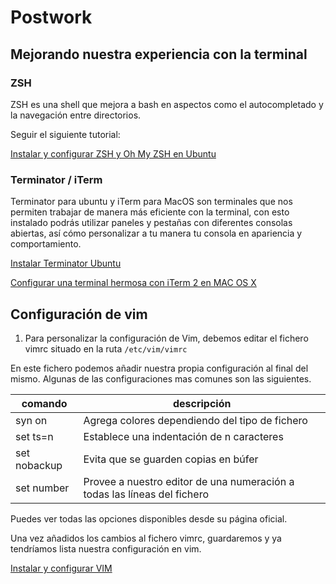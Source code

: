 # Postwork

## Mejorando nuestra experiencia con la terminal

### ZSH

ZSH es una shell que mejora a bash en aspectos como el autocompletado y la navegación entre directorios.

Seguir el siguiente tutorial:

[Instalar y configurar ZSH y Oh My ZSH en Ubuntu](https://www.asanzdiego.com/2018/04/instalar-y-configurar-zsh-y-ohmyzsh-en-ubuntu.html)

### Terminator / iTerm

Terminator para ubuntu y iTerm para MacOS son terminales que nos permiten trabajar de manera más eficiente con la terminal, con esto instalado podrás utilizar paneles y pestañas con diferentes consolas abiertas, así cómo personalizar a tu manera tu consola en apariencia y comportamiento.

[Instalar Terminator Ubuntu](https://www.ingenieriazeros.com/2018/03/instalar-terminator-ubuntu.html)

[Configurar una terminal hermosa con iTerm 2 en MAC OS X](https://jonalvarezz.com/articles/configurar-una-terminal-hermosa-con-iterm2/)

## Configuración de vim

1. Para personalizar la configuración de Vim, debemos editar el fichero vimrc situado en la ruta `/etc/vim/vimrc`

En este fichero podemos añadir nuestra propia configuración al final del mismo. Algunas de las configuraciones mas comunes son las siguientes.

| comando      | descripción                                                              |
|--------------|--------------------------------------------------------------------------|
| syn on       | Agrega colores dependiendo del tipo de fichero                           |
| set ts=n     | Establece una indentación de n caracteres                                |
| set nobackup | Evita que se guarden copias en búfer                                     |
| set number   | Provee a nuestro editor de una numeración a todas las líneas del fichero |

Puedes ver todas las opciones disponibles desde su página oficial.

Una vez añadidos los cambios al fichero vimrc, guardaremos y ya tendríamos lista nuestra configuración en vim.

[Instalar y configurar VIM](https://intervia.com/doc/instalar-y-configurar-vim/)